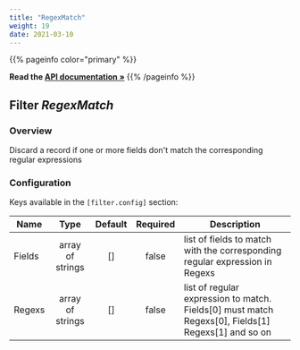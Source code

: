 ```yaml
---
title: "RegexMatch"
weight: 19
date: 2021-03-10
---
```

{{% pageinfo color="primary" %}}

**Read the [API documentation &raquo;](https://pkg.go.dev/github.com/AdRoll/baker/filter#RegexMatch)**
{{% /pageinfo %}}

## Filter *RegexMatch*

### Overview
Discard a record if one or more fields don't match the corresponding regular expressions

### Configuration

Keys available in the `[filter.config]` section:

|Name|Type|Default|Required|Description|
|----|:--:|:-----:|:------:|-----------|
| Fields| array of strings| []| false| list of fields to match with the corresponding regular expression in Regexs|
| Regexs| array of strings| []| false| list of regular expression to match. Fields[0] must match Regexs[0], Fields[1] Regexs[1] and so on|


